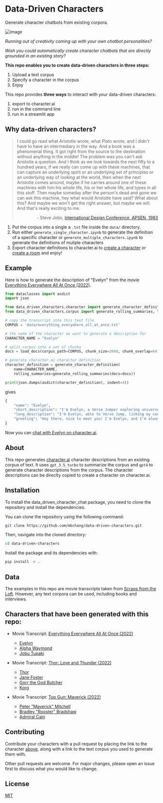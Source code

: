 # Data-Driven Characters

<!-- Generate [character.ai](https://beta.character.ai/) character definitions from a corpus using [LangChain](https://docs.langchain.com/docs/). -->
Generate character chatbots from existing corpora.

<!-- probably say something like, the problem is that it is hard to have creavitiy, here we can do it automatically, jut input the text -->

<!-- "My hope is someday, when the next Aristotle is alive, we can capture the underlying worldview of that Aristotle - in a computer. And someday, some student will be able not only to read the words Aristotle wrote, but ask Aristotle a question - and get an answer!"- Steve Jobs, 1985 -->

<!-- https://twitter.com/zekedup/status/1661513104356671492 -->

![image](assets/teaser_chatbot.jpg)

*Running out of creativity coming up with your own chatbot personalities?*

*Wish you could automatically create character chatbots that are directly grounded in an existing story?*

**This repo enables you to create data-driven characters in three steps:**
1. Upload a text corpus
2. Specify a character in the corpus
3. Enjoy

This repo provides **three ways** to interact with your data-driven characters:
1. export to character.ai
2. run in the command line
3. run in a streamlit app

## Why data-driven characters?
> I could go read what Aristotle wrote, what Plato wrote, and I didn't have to have an intermediary in the way. And a book was a phenomenal thing. It got right from the source to the destination without anything in the middle! The problem was you can't ask Aristotle a question. And I think as we look towards the next fifty to a hundred years, if we really can come up with these machines, that can capture an underlying spirit or an underlying set of principles or an underlying way of looking at the world, then when the next Aristotle comes around, maybe if he carries around one of these machines with him his whole life, his or her whole life, and types in all this stuff. Then maybe someday after the person's dead and gone we can ask this machine, hey what would Aristotle have said? What about this? And maybe we won't get the right answer, but maybe we will. And that's really exciting to me.
>
> <p align="right">- Steve Jobs, <a href="https://www.youtube.com/watch?v=vbdy5x5MNS8">International Design Conference, APSEN, 1983</a></p>

<!-- LLMs might capture stuff in pre-training but now recent stuff, can impersonate chatbots
problem: hard to be creative to create new chatbots
solution: ground the chatbots in text corpora -->


1. Put the corpus into a single a `.txt` file inside the `data/` directory.
2. Run either `generate_single_character.ipynb` to generate the definition of a specific character or `generate_multiple_characters.ipynb` to generate the definitions of muliple characters
3. Export character definitions to character.ai to [create a character](https://beta.character.ai/character/create?) or [create a room](https://beta.character.ai/room/create?) and enjoy!

## Example
Here is how to generate the description of "Evelyn" from the movie [Everything Everywhere All At Once (2022)](https://scrapsfromtheloft.com/movies/everything-everywhere-all-at-once-transcript/).
```python
from dataclasses import asdict
import json

from data_driven_characters.character import generate_character_definition
from data_driven_characters.corpus import generate_rolling_summaries, load_docs

# copy the transcript into this text file
CORPUS = 'data/everything_everywhere_all_at_once.txt'

# the name of the character we want to generate a description for
CHARACTER_NAME = "Evelyn"

# split corpus into a set of chunks
docs = load_docs(corpus_path=CORPUS, chunk_size=2048, chunk_overlap=64)

# generate character.ai character definition
character_definition = generate_character_definition(
    name=CHARACTER_NAME,
    rolling_summaries=generate_rolling_summaries(docs=docs))

print(json.dumps(asdict(character_definition), indent=4))
```
gives
```python
{
    "name": "Evelyn",
    "short_description": "I'm Evelyn, a Verse Jumper exploring universes.",
    "long_description": "I'm Evelyn, able to Verse Jump, linking my consciousness to other versions of me in different universes. This unique ability has led to strange events, like becoming a Kung Fu master and confessing love. Verse Jumping cracks my mind, risking my grip on reality. I'm in a group saving the multiverse from a great evil, Jobu Tupaki. Amidst chaos, I've learned the value of kindness and embracing life's messiness.",
    "greeting": "Hey there, nice to meet you! I'm Evelyn, and I'm always up for an adventure. Let's see what we can discover together!"
}
```
Now you can [chat with Evelyn on character.ai](https://c.ai/c/be5UgphMggDyaf504SSdAdrlV2LHyEgFQZDA5WuQfgw).

## About
This repo generates [character.ai](https://beta.character.ai/) character descriptions from an existing corpus of text. It uses `gpt_3.5_turbo` to summarize the corpus and `gpt4` to generate character descriptions from the corpus. The character descriptions can be direclty copied to create a character on character.ai.

## Installation
To install the data_driven_character_chat package, you need to clone the repository and install the dependencies.

You can clone the repository using the following command:

```bash
git clone https://github.com/mbchang/data-driven-characters.git
```
Then, navigate into the cloned directory:

```bash
cd data-driven-characters
```
Install the package and its dependencies with:

```bash
pip install -e .
```

## Data
The examples in this repo are movie transcripts taken from [Scraps from the Loft](https://scrapsfromtheloft.com/). However, any text corpora can be used, including books and interviews.

## Characters that have been generated with this repo:
- Movie Transcript: [Everything Everywhere All At Once (2022)](https://scrapsfromtheloft.com/movies/everything-everywhere-all-at-once-transcript/)
    - [Evelyn](https://c.ai/c/be5UgphMggDyaf504SSdAdrlV2LHyEgFQZDA5WuQfgw)
    - [Alpha Waymond](https://c.ai/c/5-9rmqhdVPz_MkFxh5Z-zhb8FpBi0WuzDNXF45T6UoI)
    - [Jobu Tupaki](https://c.ai/c/PmQe9esp_TeuLM2BaIsBZWgdcKkQPbQRe891XkLu_NM)

- Movie Transcript: [Thor: Love and Thunder (2022)](https://scrapsfromtheloft.com/movies/thor-love-and-thunder-transcript/)
    - [Thor](https://c.ai/c/1Z-uA7GCTQAFOwGdjD8ZFmdNiGZ4i2XbUV4Xq60UMoU)
    - [Jane Foster](https://c.ai/c/ZTiyQY3D5BzpLfliyhqg1HJzM7V3Fl_UGb-ltv4yUDk)
    - [Gorr the God Butcher](https://c.ai/c/PM9YD-mMxGMd8aE6FyCELjvYas6GLIS833bjJbEhE28)
    - [Korg](https://c.ai/c/xaUrztPYZ32IQFO6wBjn2mk2a4IkfM1_0DH5NAmFGkA)

- Movie Transcript: [Top Gun: Maverick (2022)](https://scrapsfromtheloft.com/movies/top-gun-maverick-transcript/)
    - [Peter "Maverick" Mitchell](https://c.ai/c/sWIpYun3StvmhHshlBx4q2l3pMuhceQFPTOvBwRpl9o)
    - [Bradley "Rooster" Bradshaw](https://c.ai/c/Cw7Nn7ufOGUwRKsQ2AGqMclIPwtSbvX6knyePMETev4)
    - [Admiral Cain](https://c.ai/c/5X8w0ZoFUGTOOghki2QtQx4QSfak2CEJC86Zn-jJCss)

## Contributing
Contribute your characters with a pull request by placing the link to the character [above](#characters-generated-with-this-repo), along with a link to the text corpus you used to generate them with.

Other pull requests are welcome. For major changes, please open an issue first to discuss what you would like to change.

<!-- Please make sure to update tests as appropriate. -->

## License
[MIT](LICENSE)

